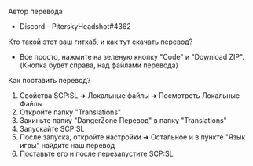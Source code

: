 Автор перевода
- Discord - PiterskyHeadshot#4362

Кто такой этот ваш гитхаб, и как тут скачать перевод?
- Все просто, нажмите на зеленую кнопку "Code" и "Download ZIP".
(Кнопка будет справа, над файлами перевода)

Как поставить перевод?
1. Свойства SCP:SL ➜ Локальные файлы ➜ Посмотреть Локальные Файлы
2. Откройте папку "Translations"
3. Закиньте папку "DangerZone Перевод" в папку "Translations"
4. Запускайте SCP:SL
5. После запуска, откройте настройки ➜ Остальное и в пункте "Язык игры" найдите наш перевод
6. Поставьте его и после перезапустите SCP:SL
